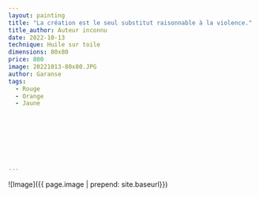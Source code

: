 ```yaml
---
layout: painting
title: "La création est le seul substitut raisonnable à la violence."                     
title_author: Auteur inconnu                                    
date: 2022-10-13
technique: Huile sur toile 
dimensions: 80x80
price: 800
image: 20221013-80x80.JPG
author: Garanse
tags:
  - Rouge
  - Orange
  - Jaune
  
  
  
  
  
  
  
  
---
```

![Image]({{ page.image | prepend: site.baseurl}})


